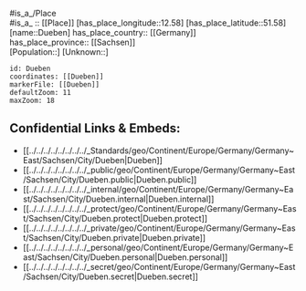 ﻿---
location: [51.58,12.58] 
mapzoom: [7,12] 
mapmarker: city 
type: City
tags:
- geo/City


SpocWebEntityId: 29929
isDeleted: false
confidential: public

---
#is_a_/Place  
#is_a_ :: [[Place]] 
[has_place_longitude::12.58] 
[has_place_latitude::51.58] 
[name::Dueben] 
has_place_country:: [[Germany]]  
has_place_province:: [[Sachsen]]  
[Population::] 
[Unknown::] 


```leaflet
id: Dueben
coordinates: [[Dueben]] 
markerFile: [[Dueben]] 
defaultZoom: 11 
maxZoom: 18
```


## Confidential Links & Embeds: 
- [[../../../../../../../../_Standards/geo/Continent/Europe/Germany/Germany~East/Sachsen/City/Dueben|Dueben]] 
- [[../../../../../../../../_public/geo/Continent/Europe/Germany/Germany~East/Sachsen/City/Dueben.public|Dueben.public]] 
- [[../../../../../../../../_internal/geo/Continent/Europe/Germany/Germany~East/Sachsen/City/Dueben.internal|Dueben.internal]] 
- [[../../../../../../../../_protect/geo/Continent/Europe/Germany/Germany~East/Sachsen/City/Dueben.protect|Dueben.protect]] 
- [[../../../../../../../../_private/geo/Continent/Europe/Germany/Germany~East/Sachsen/City/Dueben.private|Dueben.private]] 
- [[../../../../../../../../_personal/geo/Continent/Europe/Germany/Germany~East/Sachsen/City/Dueben.personal|Dueben.personal]] 
- [[../../../../../../../../_secret/geo/Continent/Europe/Germany/Germany~East/Sachsen/City/Dueben.secret|Dueben.secret]] 
